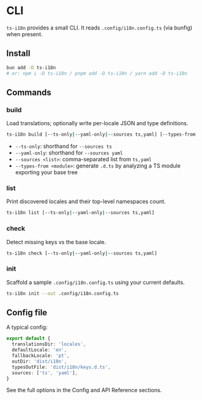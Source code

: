 # CLI

`ts-i18n` provides a small CLI. It reads `.config/i18n.config.ts` (via bunfig) when present.

## Install

```bash
bun add -D ts-i18n
# or: npm i -D ts-i18n / pnpm add -D ts-i18n / yarn add -D ts-i18n
```

## Commands

### build

Load translations; optionally write per-locale JSON and type definitions.

```bash
ts-i18n build [--ts-only|--yaml-only|--sources ts,yaml] [--types-from ./locales/en/index.ts]
```

- `--ts-only`: shorthand for `--sources ts`
- `--yaml-only`: shorthand for `--sources yaml`
- `--sources <list>`: comma-separated list from `ts,yaml`
- `--types-from <module>`: generate `.d.ts` by analyzing a TS module exporting your base tree

### list

Print discovered locales and their top-level namespaces count.

```bash
ts-i18n list [--ts-only|--yaml-only|--sources ts,yaml]
```

### check

Detect missing keys vs the base locale.

```bash
ts-i18n check [--ts-only|--yaml-only|--sources ts,yaml]
```

### init

Scaffold a sample `.config/i18n.config.ts` using your current defaults.

```bash
ts-i18n init --out .config/i18n.config.ts
```

## Config file

A typical config:

```ts
export default {
  translationsDir: 'locales',
  defaultLocale: 'en',
  fallbackLocale: 'pt',
  outDir: 'dist/i18n',
  typesOutFile: 'dist/i18n/keys.d.ts',
  sources: ['ts', 'yaml'],
}
```

See the full options in the Config and API Reference sections.
